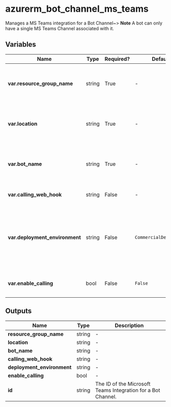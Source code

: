 # azurerm_bot_channel_ms_teams

Manages a MS Teams integration for a Bot Channel~> **Note** A bot can only have a single MS Teams Channel associated with it.

## Variables

| Name | Type | Required? |  Default  |  possible values |  Description |
| ---- | ---- | --------- |  ----------- | ----------- | ----------- |
| **var.resource_group_name** | string | True | -  |  -  |  The name of the resource group in which to create the Bot Channel. Changing this forces a new resource to be created. | 
| **var.location** | string | True | -  |  -  |  The supported Azure location where the resource exists. Changing this forces a new resource to be created. | 
| **var.bot_name** | string | True | -  |  -  |  The name of the Bot Resource this channel will be associated with. Changing this forces a new resource to be created. | 
| **var.calling_web_hook** | string | False | -  |  -  |  Specifies the webhook for Microsoft Teams channel calls. | 
| **var.deployment_environment** | string | False | `CommercialDeployment`  |  `CommercialDeployment`, `GCCModerateDeployment`  |  The deployment environment for Microsoft Teams channel calls. Possible values are `CommercialDeployment` and `GCCModerateDeployment`. Defaults to `CommercialDeployment`. | 
| **var.enable_calling** | bool | False | `False`  |  -  |  Specifies whether to enable Microsoft Teams channel calls. This defaults to `false`. | 



## Outputs

| Name | Type | Description |
| ---- | ---- | --------- | 
| **resource_group_name** | string  | - | 
| **location** | string  | - | 
| **bot_name** | string  | - | 
| **calling_web_hook** | string  | - | 
| **deployment_environment** | string  | - | 
| **enable_calling** | bool  | - | 
| **id** | string  | The ID of the Microsoft Teams Integration for a Bot Channel. | 